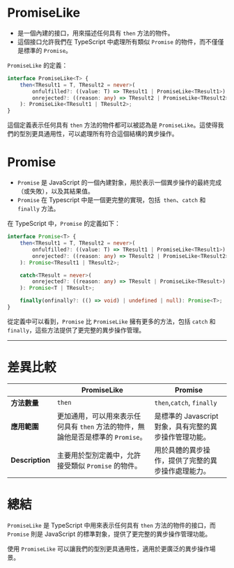 # PromiseLike

-   是一個內建的接口，用來描述任何具有 `then` 方法的物件。
-   這個接口允許我們在 TypeScript 中處理所有類似 `Promise` 的物件，而不僅僅是標準的 `Promise`。

`PromiseLike` 的定義：

```typescript
interface PromiseLike<T> {
    then<TResult1 = T, TResult2 = never>(
        onfulfilled?: ((value: T) => TResult1 | PromiseLike<TResult1>) | undefined | null,
        onrejected?: ((reason: any) => TResult2 | PromiseLike<TResult2>) | undefined | null,
    ): PromiseLike<TResult1 | TResult2>;
}
```

這個定義表示任何具有 `then` 方法的物件都可以被認為是 `PromiseLike`。這使得我們的型別更具通用性，可以處理所有符合這個結構的異步操作。

# Promise

-   `Promise` 是 JavaScript 的一個內建對象，用於表示一個異步操作的最終完成（或失敗），以及其結果值。
-   `Promise` 在 Typescript 中是一個更完整的實現，包括` then`、`catch` 和 `finally` 方法。

在 TypeScript 中，`Promise` 的定義如下：

```typescript
interface Promise<T> {
    then<TResult1 = T, TResult2 = never>(
        onfulfilled?: ((value: T) => TResult1 | PromiseLike<TResult1>) | undefined | null,
        onrejected?: ((reason: any) => TResult2 | PromiseLike<TResult2>) | undefined | null,
    ): Promise<TResult1 | TResult2>;

    catch<TResult = never>(
        onrejected?: ((reason: any) => TResult | PromiseLike<TResult>) | undefined | null,
    ): Promise<T | TResult>;

    finally(onfinally?: (() => void) | undefined | null): Promise<T>;
}
```

從定義中可以看到，`Promise` 比 `PromiseLike` 擁有更多的方法，包括 `catch` 和 `finally`，這些方法提供了更完整的異步操作管理。

---

# 差異比較

|                 | PromiseLike                                                                      | Promise                                                |
| --------------- | -------------------------------------------------------------------------------- | ------------------------------------------------------ |
| **方法數量**    | `then`                                                                           | `then`,`catch`, `finally`                              |
| **應用範圍**    | 更加通用，可以用來表示任何具有 `then` 方法的物件，無論他是否是標準的 `Promise`。 | 是標準的 Javascript 對象，具有完整的異步操作管理功能。 |
| **Description** | 主要用於型別定義中，允許接受類似 `Promise` 的物件。                              | 用於具體的異步操作，提供了完整的異步操作處理能力。     |

# 總結

`PromiseLike` 是 TypeScript 中用來表示任何具有 `then` 方法的物件的接口，而 `Promise` 則是 JavaScript 的標準對象，提供了更完整的異步操作管理功能。

使用 `PromiseLike` 可以讓我們的型別更具通用性，適用於更廣泛的異步操作場景。

